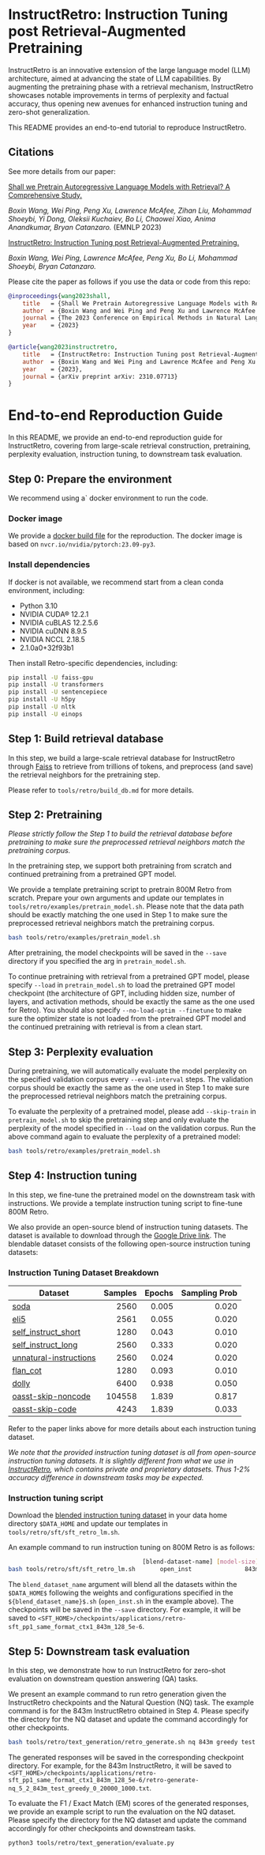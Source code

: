 # InstructRetro: Instruction Tuning post Retrieval-Augmented Pretraining

InstructRetro is an innovative extension of the large language model (LLM) architecture, aimed at advancing the state of LLM capabilities. By augmenting the pretraining phase with a retrieval mechanism, InstructRetro showcases notable improvements in terms of perplexity and factual accuracy, thus opening new avenues for enhanced instruction tuning and zero-shot generalization.

This README provides an end-to-end tutorial to reproduce InstructRetro.   

## Citations

See more details from our paper:

[Shall we Pretrain Autoregressive Language Models with Retrieval? A Comprehensive Study.](https://arxiv.org/abs/2304.06762)

_Boxin Wang, Wei Ping, Peng Xu, Lawrence McAfee, Zihan Liu, Mohammad Shoeybi, Yi Dong, Oleksii Kuchaiev, Bo Li, Chaowei Xiao, Anima Anandkumar, Bryan Catanzaro._ (EMNLP 2023)

[InstructRetro: Instruction Tuning post Retrieval-Augmented Pretraining.](https://arxiv.org/abs/2310.07713) 

_Boxin Wang, Wei Ping, Lawrence McAfee, Peng Xu, Bo Li, Mohammad Shoeybi, Bryan Catanzaro._ 

Please cite the paper as follows if you use the data or code from this repo:

```bibtex
@inproceedings{wang2023shall,
    title   = {Shall We Pretrain Autoregressive Language Models with Retrieval? A Comprehensive Study},
    author  = {Boxin Wang and Wei Ping and Peng Xu and Lawrence McAfee and Zihan Liu and Mohammad Shoeybi and Yi Dong and Oleksii Kuchaiev and Bo Li and Chaowei Xiao and Anima Anandkumar and Bryan Catanzaro},
    journal = {The 2023 Conference on Empirical Methods in Natural Language Processing},
    year    = {2023}
}

@article{wang2023instructretro,
    title   = {InstructRetro: Instruction Tuning post Retrieval-Augmented Pretraining},
    author  = {Boxin Wang and Wei Ping and Lawrence McAfee and Peng Xu and Bo Li and Mohammad Shoeybi and Bryan Catanzaro},
    year    = {2023},
    journal = {arXiv preprint arXiv: 2310.07713}
}
```

# End-to-end Reproduction Guide

In this README, we provide an end-to-end reproduction guide for InstructRetro, covering from large-scale retrieval construction, pretraining, perplexity evaluation, instruction tuning, to downstream task evaluation. 

## Step 0: Prepare the environment

We recommend using a` docker environment  to run the code.

### Docker image

[//]: # (We provide docker images for the reproduction. )

[//]: # ()
[//]: # (```bash)

[//]: # (```)

We provide a [docker build file](https://github.com/NVIDIA/Megatron-LM/blob/main/tools/retro/examples/Dockerfile) for the reproduction. The docker image is based on `nvcr.io/nvidia/pytorch:23.09-py3`.


### Install dependencies

If docker is not available, we recommend start from a clean conda environment, including:
- Python 3.10
- NVIDIA CUDA® 12.2.1
- NVIDIA cuBLAS 12.2.5.6
- NVIDIA cuDNN 8.9.5
- NVIDIA NCCL 2.18.5
- 2.1.0a0+32f93b1

Then install Retro-specific dependencies, including:
```bash
pip install -U faiss-gpu
pip install -U transformers
pip install -U sentencepiece
pip install -U h5py
pip install -U nltk
pip install -U einops
```



## Step 1: Build retrieval database

In this step, we build a large-scale retrieval database for InstructRetro through [Faiss](https://github.com/facebookresearch/faiss) to retrieve from trillions of tokens, and preprocess (and save) the retrieval neighbors for the pretraining step.

Please refer to `tools/retro/build_db.md` for more details.

## Step 2: Pretraining

*Please strictly follow the Step 1 to build the retrieval database before pretraining to make sure the preprocessed retrieval neighbors match the pretraining corpus.*

In the pretraining step, we support both pretraining from scratch and continued pretraining from a pretrained GPT model.

We provide a template pretraining script to pretrain 800M Retro from scratch. Prepare your own arguments and update our templates in `tools/retro/examples/pretrain_model.sh`. Please note that the data path should be exactly matching the one used in Step 1 to make sure the preprocessed retrieval neighbors match the pretraining corpus.

[//]: # (Take the example of the Wikipedia corpus)

```bash
bash tools/retro/examples/pretrain_model.sh
```
After pretraining, the model checkpoints will be saved in the `--save` directory if you specified the arg in `pretrain_model.sh`.

To continue pretraining with retrieval from a pretrained GPT model, please specify `--load` in `pretrain_model.sh` to load the pretrained GPT model checkpoint (the architecture of GPT, including hidden size, number of layers, and activation methods, should be exactly the same as the one used for Retro). You should also specify   `--no-load-optim --finetune` to make sure the optimizer state is not loaded from the pretrained GPT model and the continued pretraining with retrieval is from a clean start.

## Step 3: Perplexity evaluation

During pretraining, we will automatically evaluate the model perplexity on the specified validation corpus every `--eval-interval` steps. The validation corpus should be exactly the same as the one used in Step 1 to make sure the preprocessed retrieval neighbors match the pretraining corpus.

To evaluate the perplexity of a pretrained model, please add `--skip-train` in `pretrain_model.sh` to skip the pretraining step and only evaluate the perplexity of the model specified in `--load` on the validation corpus. Run the above command again to evaluate the perplexity of a pretrained model:

```bash
bash tools/retro/examples/pretrain_model.sh
```

## Step 4: Instruction tuning

In this step, we fine-tune the pretrained model on the downstream task with instructions. We provide a template instruction tuning script to fine-tune 800M Retro.

We also provide an open-source blend of instruction tuning datasets. The dataset is available to download through the [Google Drive link](https://drive.google.com/file/d/1nzKwwYf8lYb9gN3P4YO8pFNU_B2nMYe1/view?usp=sharing). The blendable dataset consists of the following open-source instruction tuning datasets:

### Instruction Tuning Dataset Breakdown
| Dataset                                                    | Samples | Epochs | Sampling Prob |
|------------------------------------------------------------|--------:|-------:|--------------:|
| [soda](https://arxiv.org/abs/2212.10465)                   |    2560 |  0.005 |         0.020 |
| [eli5](https://arxiv.org/abs/1907.09190)                   |    2561 |  0.055 |         0.020 |
| [self_instruct_short](https://arxiv.org/abs/2212.10560)    |    1280 |  0.043 |         0.010 |
| [self_instruct_long](https://arxiv.org/abs/2212.10560)     |    2560 |  0.333 |         0.020 |
| [unnatural-instructions](https://arxiv.org/abs/2212.09689) |    2560 |  0.024 |         0.020 |
| [flan_cot](https://arxiv.org/abs/2210.11416)               |    1280 |  0.093 |         0.010 |
| [dolly](https://arxiv.org/abs/2305.13735)                  |    6400 |  0.938 |         0.050 |
| [oasst-skip-noncode](https://open-assistant.io/)           |  104558 |  1.839 |         0.817 |
| [oasst-skip-code](https://open-assistant.io/)              |    4243 |  1.839 |         0.033 |

Refer to the paper links above for more details about each instruction tuning dataset.

*We note that the provided instruction tuning dataset is all from open-source instruction tuning datasets. It is slightly different from what we use in [InstructRetro](https://arxiv.org/abs/2310.07713), which contains private and proprietary datasets. Thus 1-2% accuracy difference in downstream tasks may be expected.*  

### Instruction tuning script
Download the [blended instruction tuning dataset](https://drive.google.com/file/d/1nzKwwYf8lYb9gN3P4YO8pFNU_B2nMYe1/view?usp=sharing) in your data home directory `$DATA_HOME` and update our templates in `tools/retro/sft/sft_retro_lm.sh`.

An example command to run instruction tuning on 800M Retro is as follows:
```bash
                                      [blend-dataset-name] [model-size] [batch-size]  [lr]    [checkpoints]
bash tools/retro/sft/sft_retro_lm.sh       open_inst               843m            128    5e-6  <path/to/pretrained/retro>  
```

The `blend_dataset_name` argument will blend all the datasets within the `$DATA_HOME$` following the weights and configurations specified in the `${blend_dataset_name}$.sh` (`open_inst.sh` in the example above).
The checkpoints will be saved in the `--save` directory. For example, it will be saved to 
`<SFT_HOME>/checkpoints/applications/retro-sft_pp1_same_format_ctx1_843m_128_5e-6`. 

## Step 5: Downstream task evaluation

In this step, we demonstrate how to run InstructRetro for zero-shot evaluation on downstream question answering (QA) tasks. 

We present an example command to run retro generation given the InstructRetro checkpoints and the Natural Question (NQ) task. The example command is for the 843m InstructRetro obtained in Step 4. Please specify the directory for the NQ dataset and update the command accordingly for other checkpoints.  

```bash
bash tools/retro/text_generation/retro_generate.sh nq 843m greedy test  0 20000 1000 5 pp1 <SFT_HOME>/checkpoints/applications/retro-sft_pp1_same_format_ctx1_843m_128_5e-6 2
```

The generated responses will be saved in the corresponding checkpoint directory. For example, for the 843m InstructRetro, it will be saved to 
`<SFT_HOME>/checkpoints/applications/retro-sft_pp1_same_format_ctx1_843m_128_5e-6/retro-generate-nq_5_2_843m_test_greedy_0_20000_1000.txt`.

To evaluate the F1 / Exact Match (EM) scores of the generated responses, we provide an example script to run the evaluation on the NQ dataset. Please specify the directory for the NQ dataset and update the command accordingly for other checkpoints and downstream tasks.  

```bash
python3 tools/retro/text_generation/evaluate.py
```
